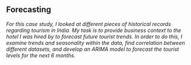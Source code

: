 ## Forecasting

<i>For this case study, I looked at different pieces of historical records regarding tourism in India. My task is to provide business context to the hotel I was hired by to forecast future tourist trends. In order to do this, I examine trends and seasonality within the data, find correlation between different datasets, and develop an ARIMA model to forecast the tourist levels for the next 6 months.</i>   
